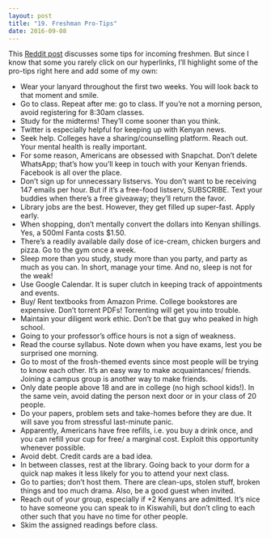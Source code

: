 ```yaml
---
layout: post 
title: "19. Freshman Pro-Tips"
date: 2016-09-08
---
```


This [Reddit post](https://www.reddit.com/r/AskReddit/comments/2ul7xd/what_is_your_best_pro_tip_for_new_college_students/) discusses some tips for incoming freshmen. But since I know that some you rarely click on our hyperlinks, I’ll highlight some of the pro-tips right here and add some of my own:

* Wear your lanyard throughout the first two weeks. You will look back to that moment and smile.
* Go to class. Repeat after me: go to class. If you’re not a morning person, avoid registering for 8:30am classes.
* Study for the midterms! They’ll come sooner than you think.
* Twitter is especially helpful for keeping up with Kenyan news.
* Seek help. Colleges have a sharing/counselling platform. Reach out. Your mental health is really important.
* For some reason, Americans are obsessed with Snapchat. Don’t delete WhatsApp; that’s how you’ll keep in touch with your Kenyan friends. Facebook is all over the place.
* Don’t sign up for unnecessary listservs. You don’t want to be receiving 147 emails per hour. But if it’s a free-food listserv, SUBSCRIBE. Text your buddies when there’s a free giveaway; they’ll return the favor.
* Library jobs are the best. However, they get filled up super-fast. Apply early.
* When shopping, don’t mentally convert the dollars into Kenyan shillings. Yes, a 500ml Fanta costs $1.50.
* There’s a readily available daily dose of ice-cream, chicken burgers and pizza. Go to the gym once a week.
* Sleep more than you study, study more than you party, and party as much as you can. In short, manage your time. And no, sleep is not for the weak!
* Use Google Calendar. It is super clutch in keeping track of appointments and events.
* Buy/ Rent textbooks from Amazon Prime. College bookstores are expensive. Don’t torrent PDFs! Torrenting will get you into trouble.
* Maintain your diligent work ethic. Don’t be that guy who peaked in high school.
* Going to your professor’s office hours is not a sign of weakness. 
* Read the course syllabus. Note down when you have exams, lest you be surprised one morning.
* Go to most of the frosh-themed events since most people will be trying to know each other. It’s an easy way to make acquaintances/ friends. Joining a campus group is another way to make friends.
* Only date people above 18 and are in college (no high school kids!). In the same vein, avoid dating the person next door or in your class of 20 people.
* Do your papers, problem sets and take-homes before they are due. It will save you from stressful last-minute panic.
* Apparently, Americans have free refills, i.e. you buy a drink once, and you can refill your cup for free/ a marginal cost. Exploit this opportunity whenever possible.
* Avoid debt. Credit cards are a bad idea.
* In between classes, rest at the library. Going back to your dorm for a quick nap makes it less likely for you to attend your next class.
* Go to parties; don’t host them. There are clean-ups, stolen stuff, broken things and too much drama. Also, be a good guest when invited.
* Reach out of your group, especially if +2 Kenyans are admitted. It’s nice to have someone you can speak to in Kiswahili, but don’t cling to each other such that you have no time for other people.
* Skim the assigned readings before class.
